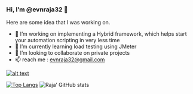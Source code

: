###  Hi, I’m @evnraja32 👋

Here are some idea that I was working on.
- 👀 I’m working on implementing a Hybrid framework, which helps start your automation scripting in very less time
- 🌱 I’m currently learning load testing using JMeter
- 💞️ I’m looking to collaborate on private projects
- 📫 reach me : evnraja32@gmail.com

<a href="https://www.linkedin.com/in/raja-elluru/"> ![alt text](https://img.shields.io/badge/-LinkedIn-0e76a8?style=plastic&logo=linkedIn)</a>

[![Top Langs](https://github-readme-stats.vercel.app/api/top-langs/?username=evnraja32&layout=compact)](https://github.com/anuraghazra/github-readme-stats)
![Raja’ GitHub stats](https://github-readme-stats.vercel.app/api?username=evnraja32&theme=tokyonight&show_icons=true&count_private=true "Raja’ GutHub Stats")
